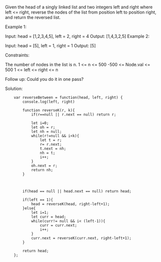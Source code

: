 Given the head of a singly linked list and two integers left and right where left <= right, reverse the nodes of the list from position left to position right, and return the reversed list.

 

Example 1:


Input: head = [1,2,3,4,5], left = 2, right = 4
Output: [1,4,3,2,5]
Example 2:

Input: head = [5], left = 1, right = 1
Output: [5]
 

Constraints:

The number of nodes in the list is n.
1 <= n <= 500
-500 <= Node.val <= 500
1 <= left <= right <= n
 

Follow up: Could you do it in one pass?


Solution: 


        var reverseBetween = function(head, left, right) {
            console.log(left, right)
            
            function reverseK(r, k){
                if(r==null || r.next == null) return r;
                
                let i=0;
                let oh = r;
                let nh = null;
                while(r!=null && i<k){
                    let t = r;
                    r= r.next;
                    t.next = nh;
                    nh = t;
                    i++;
                }
                oh.next = r;
                return nh;
            }
            
            
            
            if(head == null || head.next == null) return head;
            
            if(left == 1){
                head = reverseK(head, right-left+1);
            }else{
                let i=1;
                let curr = head;
                while(curr!= null && i< (left-1)){
                    curr = curr.next;
                    i++;
                }
                curr.next = reverseK(curr.next, right-left+1);
            }
            
            return head;
        };
